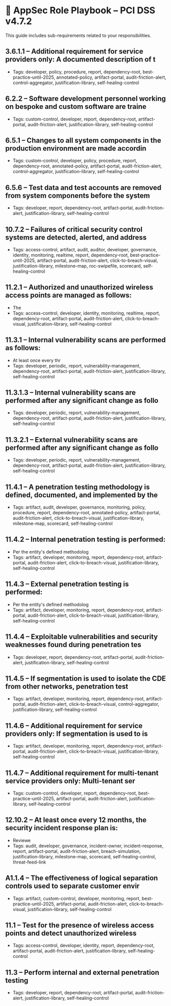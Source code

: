 # 📘 AppSec Role Playbook – PCI DSS v4.7.2

This guide includes sub-requirements related to your responsibilities.

## 3.6.1.1 – Additional requirement for service providers only: A documented description of t
- Tags: developer, policy, procedure, report, dependency-root, best-practice-until-2025, annotated-policy, artifact-portal, audit-friction-alert, control-aggregator, justification-library, self-healing-control

## 6.2.2 – Software development personnel working on bespoke and custom software are traine
- Tags: custom-control, developer, report, dependency-root, artifact-portal, audit-friction-alert, justification-library, self-healing-control

## 6.5.1 – Changes to all system components in the production environment are made accordin
- Tags: custom-control, developer, policy, procedure, report, dependency-root, annotated-policy, artifact-portal, audit-friction-alert, control-aggregator, justification-library, self-healing-control

## 6.5.6 – Test data and test accounts are removed from system components before the system
- Tags: developer, report, dependency-root, artifact-portal, audit-friction-alert, justification-library, self-healing-control

## 10.7.2 – Failures of critical security control systems are detected, alerted, and address
- Tags: access-control, artifact, audit, auditor, developer, governance, identity, monitoring, realtime, report, dependency-root, best-practice-until-2025, artifact-portal, audit-friction-alert, click-to-breach-visual, justification-library, milestone-map, roc-swipefile, scorecard, self-healing-control

## 11.2.1 – Authorized and unauthorized wireless access points are managed as follows:
- The
- Tags: access-control, developer, identity, monitoring, realtime, report, dependency-root, artifact-portal, audit-friction-alert, click-to-breach-visual, justification-library, self-healing-control

## 11.3.1 – Internal vulnerability scans are performed as follows:
- At least once every thr
- Tags: developer, periodic, report, vulnerability-management, dependency-root, artifact-portal, audit-friction-alert, justification-library, self-healing-control

## 11.3.1.3 – Internal vulnerability scans are performed after any significant change as follo
- Tags: developer, periodic, report, vulnerability-management, dependency-root, artifact-portal, audit-friction-alert, justification-library, self-healing-control

## 11.3.2.1 – External vulnerability scans are performed after any significant change as follo
- Tags: developer, periodic, report, vulnerability-management, dependency-root, artifact-portal, audit-friction-alert, justification-library, self-healing-control

## 11.4.1 – A penetration testing methodology is defined, documented, and implemented by the
- Tags: artifact, audit, developer, governance, monitoring, policy, procedure, report, dependency-root, annotated-policy, artifact-portal, audit-friction-alert, click-to-breach-visual, justification-library, milestone-map, scorecard, self-healing-control

## 11.4.2 – Internal penetration testing is performed:
- Per the entity's defined methodolog
- Tags: artifact, developer, monitoring, report, dependency-root, artifact-portal, audit-friction-alert, click-to-breach-visual, justification-library, self-healing-control

## 11.4.3 – External penetration testing is performed:
- Per the entity's defined methodolog
- Tags: artifact, developer, monitoring, report, dependency-root, artifact-portal, audit-friction-alert, click-to-breach-visual, justification-library, self-healing-control

## 11.4.4 – Exploitable vulnerabilities and security weaknesses found during penetration tes
- Tags: developer, report, dependency-root, artifact-portal, audit-friction-alert, justification-library, self-healing-control

## 11.4.5 – If segmentation is used to isolate the CDE from other networks, penetration test
- Tags: artifact, developer, monitoring, report, dependency-root, artifact-portal, audit-friction-alert, click-to-breach-visual, control-aggregator, justification-library, self-healing-control

## 11.4.6 – Additional requirement for service providers only: If segmentation is used to is
- Tags: artifact, developer, monitoring, report, dependency-root, artifact-portal, audit-friction-alert, click-to-breach-visual, justification-library, self-healing-control

## 11.4.7 – Additional requirement for multi-tenant service providers only: Multi-tenant ser
- Tags: custom-control, developer, report, dependency-root, best-practice-until-2025, artifact-portal, audit-friction-alert, justification-library, self-healing-control

## 12.10.2 – At least once every 12 months, the security incident response plan is:
- Reviewe
- Tags: audit, developer, governance, incident-owner, incident-response, report, artifact-portal, audit-friction-alert, breach-simulation, justification-library, milestone-map, scorecard, self-healing-control, threat-feed-link

## A1.1.4 – The effectiveness of logical separation controls used to separate customer envir
- Tags: artifact, custom-control, developer, monitoring, report, best-practice-until-2025, artifact-portal, audit-friction-alert, click-to-breach-visual, justification-library, self-healing-control

## 11.1 – Test for the presence of wireless access points and detect unauthorized wireless
- Tags: access-control, developer, identity, report, dependency-root, artifact-portal, audit-friction-alert, justification-library, self-healing-control

## 11.3 – Perform internal and external penetration testing
- Tags: developer, report, dependency-root, artifact-portal, audit-friction-alert, justification-library, self-healing-control

